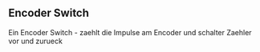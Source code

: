 Encoder Switch
--------------

Ein Encoder Switch - zaehlt die Impulse am Encoder und schalter Zaehler vor und zurueck